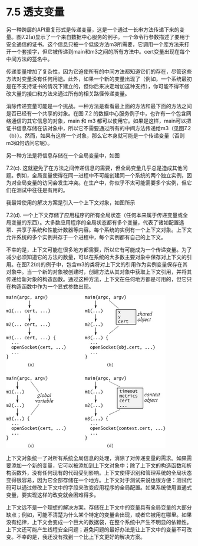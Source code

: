 # 7.5 透支变量

另一种跨层的API重复形式是传递变量，这是一个通过一长串方法传递下来的变量。图7.2(a)显示了一个来自数据中心服务的例子。一个命令行参数描述了要用于安全通信的证书。这个信息只被一个低级方法m3所需要，它调用一个库方法来打开一个套接字，但它被传递到main和m3之间的所有方法中。cert变量出现在每个中间方法的签名中。

传递变量增加了复杂性，因为它迫使所有的中间方法都知道它们的存在，尽管这些方法对变量没有任何用途。此外，如果一个新的变量出现了（例如，一个系统最初是在不支持证书的情况下建立的，但你后来决定增加这种支持），你可能不得不修改大量的接口和方法来通过所有的相关路径传递变量。

消除传递变量可能是一个挑战。一种方法是看看最上面的方法和最下面的方法之间是否已经有一个共享的对象。在图 7.2 的数据中心服务例子中，也许有一个包含网络通信的其它信息的对象，main 和 m3 都可以使用它。如果是这样，main可以把证书信息存储在该对象中，所以它不需要通过所有的中间方法传递给m3（见图7.2（b））。然而，如果有这样一个对象，那么它本身就可能是一个传递变量（否则m3如何访问它呢）。

另一种方法是将信息存储在一个全局变量中，如图

7.2(c). 这就避免了在方法之间传递信息的需要，但全局变量几乎总是造成其他问题。例如，全局变量使得在同一进程中不可能创建同一个系统的两个独立实例，因为对全局变量的访问会发生冲突。在生产中，你似乎不太可能需要多个实例，但它们在测试中往往是有用的。

我最常使用的解决方案是引入一个上下文对象，如图所示

7.2(d). 一个上下文存储了应用程序的所有全局状态（任何本来属于传递变量或全局变量的东西）。大多数应用程序的全局状态都有多个变量，代表了诸如配置选项、共享子系统和性能计数器等内容。每个系统的实例有一个上下文对象。上下文允许系统的多个实例共存于一个进程中，每个实例都有自己的上下文。

不幸的是，上下文可能在很多地方都需要，所以它有可能成为一个传递变量。为了减少必须知道它的方法的数量，可以在系统的大多数主要对象中保存对上下文的引用。在图7.2(d)的例子中，包含m3的类将对上下文的引用作为实例变量保存在其对象中。当一个新的对象被创建时，创建方法从其对象中获取上下文引用，并将其传递给新对象的构造函数。通过这种方法，上下文在任何地方都是可用的，但它只在构造函数中作为一个显式参数出现。&#x20;

![图7.2: 处理传递变量的可能技术。在(a)中，cert是通过方法m1和m2传递的，尽管它们并不使用它。在(b)中，main和m3有对一个对象的共享访问权，所以变量可以存储在那里，而不是通过m1和m2传递。在(c)中，cert被存储为一个全局变量。在(d)中，cert和其他系统范围内的信息，如超时值和性能计数器，一起被存储在一个上下文对象中；对该上下文的引用被存储在所有方法需要访问它的对象中。](<../.gitbook/assets/image (4).png>)

上下文对象统一了对所有系统全局信息的处理，消除了对传递变量的需求。如果需要添加一个新的变量，它可以被添加到上下文对象中；除了上下文的构造函数和析构函数外，没有任何现有的代码受到影响。上下文使得识别和管理系统的全局状态变得很容易，因为它全部存储在一个地方。上下文对于测试来说也很方便：测试代码可以通过修改上下文中的字段来改变应用程序的全局配置。如果系统使用直通式变量，要实现这样的改变就会困难得多。

上下文远不是一个理想的解决方案。存储在上下文中的变量具有全局变量的大部分缺点；例如，可能不清楚为什么某个特定的变量会出现，或者它被用在哪里。如果没有纪律，上下文会变成一个巨大的数据袋，在整个系统中产生不明显的依赖性。上下文还可能产生线程安全问题；避免问题的最好办法是让上下文中的变量不可改变。不幸的是，我还没有找到一个比上下文更好的解决方案。
